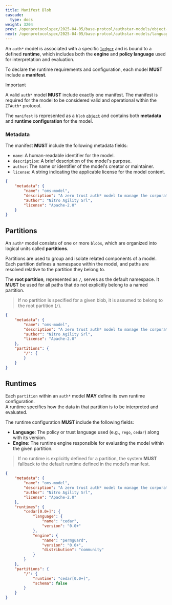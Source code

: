 ```yaml
---
title: Manifest Blob
cascade:
  type: docs
weight: 3204
prev: /openprotocolspec/2025-04-05/base-protcol/authstar-models/object-types
next: /openprotocolspec/2025-04-05/base-protcol/authstar-models/language-blob
---
```


An `auth*` model is associated with a specific [`ledger`](/openprotocolspec/2025-04-05/base-protcol/authstar-models/ledgers) and is bound to a defined **runtime**, which includes both the **engine** and **policy language** used for interpretation and evaluation.

To declare the runtime requirements and configuration, each model **MUST** include a **manifest**.

> [!IMPORTANT]
> A valid `auth*` model **MUST** include exactly one manifest. The manifest is required for the model to be considered valid and operational within the `ZTAuth*` protocol.

The `manifest` is represented as a `blob` [`object`](/openprotocolspec/2025-04-05/base-protcol/authstar-models/object-types/) and contains both **metadata** and **runtime configuration** for the model.

### Metadata

The manifest **MUST** include the following metadata fields:

- `name`: A human-readable identifier for the model.
- `description`: A brief description of the model's purpose.
- `author`: The name or identifier of the model's creator or maintainer.
- `license`: A string indicating the applicable license for the model content.

```json
{
    "metadata": {
        "name": "oms-model",
        "description": "A zero trust auth* model to manage the corporate policies.",
        "author": "Nitro Agility Srl",
        "license": "Apache-2.0"
    }
}
```

## Partitions

An `auth*` model consists of one or more `blobs`, which are organized into logical units called **partitions**.

Partitions are used to group and isolate related components of a model. Each partition defines a namespace within the model, and paths are resolved relative to the partition they belong to.

The **root partition**, represented as `/`, serves as the default namespace. It **MUST** be used for all paths that do not explicitly belong to a named partition.

> If no partition is specified for a given blob, it is assumed to belong to the root partition (`/`).

```json
{
    "metadata": {
        "name": "oms-model",
        "description": "A zero trust auth* model to manage the corporate policies.",
        "author": "Nitro Agility Srl",
        "license": "Apache-2.0"
    },
    "partitions": {
        "/": {
        }
    }
}
```

## Runtimes

Each `partition` within an `auth*` model **MAY** define its own runtime configuration.  
A runtime specifies how the data in that partition is to be interpreted and evaluated.

The runtime configuration **MUST** include the following fields:

- **Language**: The policy or trust language used (e.g., `rego`, `cedar`) along with its version.
- **Engine**: The runtime engine responsible for evaluating the model within the given partition.

> If no runtime is explicitly defined for a partition, the system **MUST** fallback to the default runtime defined in the model’s manifest.

```json
{
    "metadata": {
        "name": "oms-model",
        "description": "A zero trust auth* model to manage the corporate policies.",
        "author": "Nitro Agility Srl",
        "license": "Apache-2.0"
    },
    "runtimes": {
        "cedar[0.0+]": {
            "language": {
                "name": "cedar",
                "version": "0.0+"
            },
            "engine": {
                "name": "permguard",
                "version": "0.0+",
                "distribution": "community"
            }
        }
    },
    "partitions": {
        "/": {
            "runtime": "cedar[0.0+]",
            "schema": false
        }
    }
}
```
